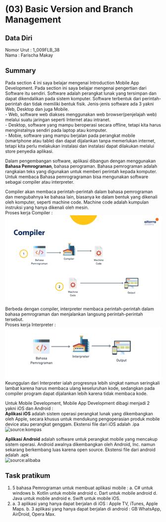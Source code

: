 # (03) Basic Version and Branch Management
## Data Diri

Nomor Urut  : 1_009FLB_38 <br>
Nama        : Farischa Makay <br>


## Summary 
<p> Pada section 4 ini saya belajar mengenai Introduction Mobile App Development. Pada section ini saya belajar mengenai pengertian dari Software itu sendiri. Software adalah perangkat lunak yang tersimpan dan dapat dikendalikan pada sistem komputer. Software terbentuk dari perintah-perintah dan tidak memiliki bentuk fisik. Jenis-jenis software ada 3 yakni Web, Desktop dan juga Mobile. <br>
- Web, software web diakses menggunakan web browser(penjelajah web) melalui suatu jaringan seperti Internet atau intranet.  </br> 
- Desktop, software yang mampu beroperasi secara offline, tetapi kita harus menginstalnya sendiri pada laptop atau komputer. <br>
- Mobie, software yang mampu berjalan pada perangkat mobile (smartphone atau table) dan dapat dijalankan tanpa memerlukan internet, tetapi kita perlu melakukan instalasi dan instalasi dapat dilakukan melalui store penyedia aplikasi.<br>

Dalam pengembangan software, aplikasi dibangun dengan menggunakan **Bahasa Pemrograman**, bahasa perograman. Bahasa pemrograman adalah rangkaian teks yang digunakan untuk memberi perintah kepada komputer. Untuk membaca Bahasa pemrogragraman bisa mengunakan software sebagai compiler atau interpreter. <br>

Compiler akan membaca perintah-perintah dalam bahasa pemrograman dan mengubahnya ke bahasa lain, biasanya ke dalam bentuk yang dikenali oleh komputer, seperti machine code. Machine code adalah kumpulan instruksi yang hanya dikenali oleh mesin.<br>
Proses kerja Compiler : <br>
![Mekanisme_Compiler](screenshots/Summary01_MekanismeCompiler.png)

Berbeda dengan compiler, interpreter membaca perintah-perintah dalam bahasa pemrograman dan menjalankan langsung perintah-perintah tersebut.
<br> Proses kerja Interpreter : <br>
![Mekanisme_Interpreter](screenshots/Summary01_MekanismeInterpreter.png) 
<br>
Keunggulan dari Interpreter ialah progresnya lebih singkat namun seringkali lambat karena harus membaca ulang keseluruhan kode, sedangkan pada compiler program dapat dijalankan lebih karena tidak membaca kode. <br>

Untuk Mobile Development, Mobile App Development dibagi menjadi 2 yakni iOS dan Android : <br>
**Aplikasi iOS** adalah sistem operasi perangkat lunak yang dikembangkan oleh Apple, secara khusus untuk mendukung pengoperasian produk mobile device atau perangkat genggam. Ekstensi file dari iOS adalah .ipa
<BR>
![source:kompas](https://asset.kompas.com/crops/n6Vdr9426aTLx2E5ps10R03nO8I=/117x0:1434x878/750x500/data/photo/2020/06/23/5ef13975063a3.png)

**Aplikasi Android** adalah software untuk perangkat mobile yang mencakup sistem operasi. Android awalnya dikembangkan oleh Android, Inc. namun sekarang berkembang luas karena open source. Ekstensi file dari android adalah .apk <BR>
![source:alibaba](https://s.alicdn.com/@sc04/kf/H3c40aa94848d4f1985e33a59797330cb5.png_960x960.png) <br>



## Task pratikum 
  1. 5 bahasa Pemrograman untuk membuat aplikasi mobile :
    a. C# untuk windows
    b. Kotlin untuk mobile android
    c. Dart untuk mobile android
    d. Java untuk mobile android
    e. Swift untuk mobile iOS.
2. a. 3 aplikasi yang hanya dapat berjalan di iOS : Apple TV, iTunes, Apple Maps.
   b. 3 aplikasi yang hanya dapat berjalan di android : GB WhatsApp, AirDroid, Opera
Max.
  
